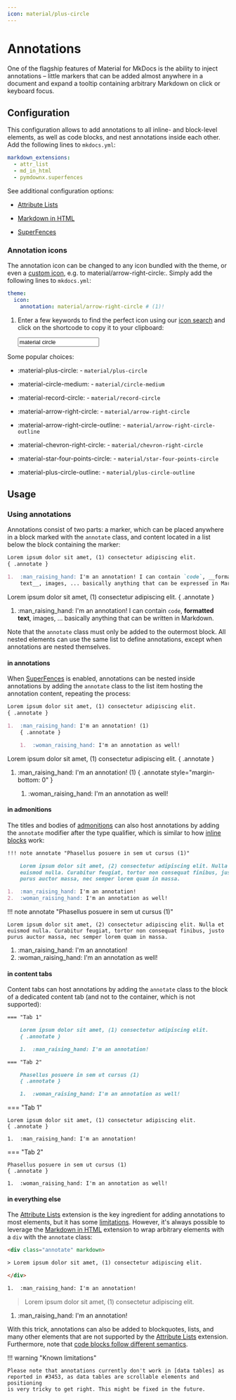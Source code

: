 ```yaml
---
icon: material/plus-circle
---
```


# Annotations

One of the flagship features of Material for MkDocs is the ability to inject
annotations – little markers that can be added almost anywhere in a document
and expand a tooltip containing arbitrary Markdown on click or keyboard focus.

## Configuration

This configuration allows to add annotations to all inline- and block-level
elements, as well as code blocks, and nest annotations inside each other. Add
the following lines to `mkdocs.yml`:

``` yaml
markdown_extensions:
  - attr_list
  - md_in_html
  - pymdownx.superfences
```

See additional configuration options:

- [Attribute Lists]
- [Markdown in HTML]
- [SuperFences]

  [Attribute Lists]: ../setup/extensions/python-markdown.md#attribute-lists
  [Markdown in HTML]: ../setup/extensions/python-markdown.md#markdown-in-html
  [SuperFences]: ../setup/extensions/python-markdown-extensions.md#superfences

### Annotation icons

<!-- md:version 9.2.0 -->

The annotation icon can be changed to any icon bundled with the theme, or even
a [custom icon], e.g. to material/arrow-right-circle:. Simply add the following
lines to `mkdocs.yml`:

``` yaml
theme:
  icon:
    annotation: material/arrow-right-circle # (1)!
```

1. Enter a few keywords to find the perfect icon using our [icon search] and
    click on the shortcode to copy it to your clipboard:

    <div class="mdx-iconsearch" data-mdx-component="iconsearch">
      <input class="md-input md-input--stretch mdx-iconsearch__input" placeholder="Search icon" data-mdx-component="iconsearch-query" value="material circle" />
      <div class="mdx-iconsearch-result" data-mdx-component="iconsearch-result" data-mdx-mode="file">
        <div class="mdx-iconsearch-result__meta"></div>
        <ol class="mdx-iconsearch-result__list"></ol>
      </div>
    </div>

Some popular choices:

- :material-plus-circle: - `material/plus-circle`
- :material-circle-medium: - `material/circle-medium`
- :material-record-circle: - `material/record-circle`
- :material-arrow-right-circle: - `material/arrow-right-circle`
- :material-arrow-right-circle-outline: - `material/arrow-right-circle-outline`
- :material-chevron-right-circle: - `material/chevron-right-circle`
- :material-star-four-points-circle: - `material/star-four-points-circle`
- :material-plus-circle-outline: - `material/plus-circle-outline`

  [custom icon]: ../setup/changing-the-logo-and-icons.md#additional-icons
  [icon search]: icons-emojis.md#search

## Usage

### Using annotations

<!-- md:version 9.2.0 -->
<!-- md:flag experimental -->

Annotations consist of two parts: a marker, which can be placed anywhere in
a block marked with the `annotate` class, and content located in a list below
the block containing the marker:

``` markdown title="Text with annotations"
Lorem ipsum dolor sit amet, (1) consectetur adipiscing elit.
{ .annotate }

1.  :man_raising_hand: I'm an annotation! I can contain `code`, __formatted
    text__, images, ... basically anything that can be expressed in Markdown.
```

<div class="result" markdown>

Lorem ipsum dolor sit amet, (1) consectetur adipiscing elit.
{ .annotate }

1. :man_raising_hand: I'm an annotation! I can contain `code`, __formatted
    text__, images, ... basically anything that can be written in Markdown.

</div>

Note that the `annotate` class must only be added to the outermost block. All
nested elements can use the same list to define annotations, except when
annotations are nested themselves.

#### in annotations

When [SuperFences] is enabled, annotations can be nested inside annotations by
adding the `annotate` class to the list item hosting the annotation content,
repeating the process:

``` markdown title="Text with nested annotations"
Lorem ipsum dolor sit amet, (1) consectetur adipiscing elit.
{ .annotate }

1.  :man_raising_hand: I'm an annotation! (1)
    { .annotate }

    1.  :woman_raising_hand: I'm an annotation as well!
```

<div class="result" markdown>

Lorem ipsum dolor sit amet, (1) consectetur adipiscing elit.
{ .annotate }

1. :man_raising_hand: I'm an annotation! (1)
    { .annotate style="margin-bottom: 0" }

    1. :woman_raising_hand: I'm an annotation as well!

</div>

#### in admonitions

The titles and bodies of [admonitions] can also host annotations by adding the
`annotate` modifier after the type qualifier, which is similar to how
[inline blocks] work:

``` markdown title="Admonition with annotations"
!!! note annotate "Phasellus posuere in sem ut cursus (1)"

    Lorem ipsum dolor sit amet, (2) consectetur adipiscing elit. Nulla et
    euismod nulla. Curabitur feugiat, tortor non consequat finibus, justo
    purus auctor massa, nec semper lorem quam in massa.

1.  :man_raising_hand: I'm an annotation!
2.  :woman_raising_hand: I'm an annotation as well!
```

<div class="result" markdown>

!!! note annotate "Phasellus posuere in sem ut cursus (1)"

    Lorem ipsum dolor sit amet, (2) consectetur adipiscing elit. Nulla et
    euismod nulla. Curabitur feugiat, tortor non consequat finibus, justo
    purus auctor massa, nec semper lorem quam in massa.

1. :man_raising_hand: I'm an annotation!
2. :woman_raising_hand: I'm an annotation as well!

</div>

  [admonitions]: admonitions.md
  [inline blocks]: admonitions.md#inline-blocks

#### in content tabs

Content tabs can host annotations by adding the `annotate` class to the block
of a dedicated content tab (and not to the container, which is not supported):

``` markdown title="Content tabs with annotations"
=== "Tab 1"

    Lorem ipsum dolor sit amet, (1) consectetur adipiscing elit.
    { .annotate }

    1.  :man_raising_hand: I'm an annotation!

=== "Tab 2"

    Phasellus posuere in sem ut cursus (1)
    { .annotate }

    1.  :woman_raising_hand: I'm an annotation as well!
```

<div class="result" markdown>

=== "Tab 1"

    Lorem ipsum dolor sit amet, (1) consectetur adipiscing elit.
    { .annotate }

    1.  :man_raising_hand: I'm an annotation!

=== "Tab 2"

    Phasellus posuere in sem ut cursus (1)
    { .annotate }

    1.  :woman_raising_hand: I'm an annotation as well!

</div>

#### in everything else

The [Attribute Lists] extension is the key ingredient for adding annotations to
most elements, but it has some [limitations]. However, it's always possible to
leverage the [Markdown in HTML] extension to wrap arbitrary elements with a
`div` with the `annotate` class:

```` html title="HTML with annotations"
<div class="annotate" markdown>

> Lorem ipsum dolor sit amet, (1) consectetur adipiscing elit.

</div>

1.  :man_raising_hand: I'm an annotation!
````

<div class="result" markdown>
  <div class="annotate" markdown>

> Lorem ipsum dolor sit amet, (1) consectetur adipiscing elit.

  </div>

1. :man_raising_hand: I'm an annotation!

</div>

With this trick, annotations can also be added to blockquotes, lists, and many
other elements that are not supported by the [Attribute Lists] extension.
Furthermore, note that [code blocks follow different semantics].

!!! warning "Known limitations"

    Please note that annotations currently don't work in [data tables] as
    reported in #3453, as data tables are scrollable elements and positioning
    is very tricky to get right. This might be fixed in the future.

  [limitations]: https://python-markdown.github.io/extensions/attr_list/#limitations
  [code blocks follow different semantics]: code-blocks.md#adding-annotations
